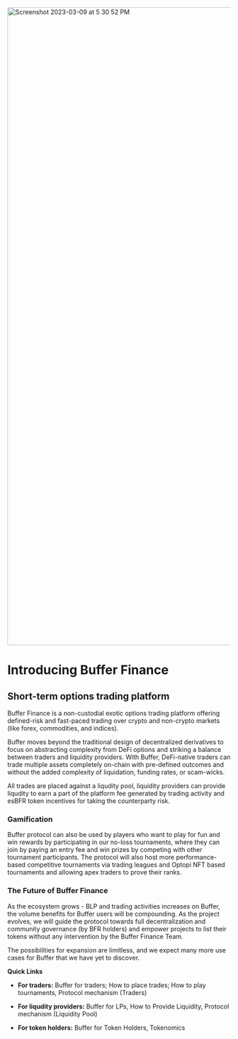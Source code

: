 <img width="1440" alt="Screenshot 2023-03-09 at 5 30 52 PM" src="https://user-images.githubusercontent.com/126849045/224017218-865586cb-58fb-4819-bdf9-e370daae46a2.png">

# Introducing Buffer Finance

## Short-term options trading platform

Buffer Finance is a non-custodial exotic options trading platform offering defined-risk and fast-paced trading over crypto and non-crypto markets (like forex, commodities, and indices).&#x20;

Buffer moves beyond the traditional design of decentralized derivatives to focus on abstracting complexity from DeFi options and striking a balance between traders and liquidity providers. With Buffer, DeFi-native traders can trade multiple assets completely on-chain with pre-defined outcomes and without the added complexity of liquidation, funding rates, or scam-wicks.

All trades are placed against a liqudity pool, liquidity providers can provide liqudity to earn a part of the platform fee generated by trading activity and esBFR token incentives for taking the counterparty risk.

### **Gamification**

Buffer protocol can also be used by players who want to play for fun and win rewards by participating in our no-loss tournaments, where they can join by paying an entry fee and win prizes by competing with other tournament participants. The protocol will also host more performance-based competitive tournaments via trading leagues and Optopi NFT based tournaments and  allowing apex traders to prove their ranks. 

### **The Future of Buffer Finance**

As the ecosystem grows - BLP and trading activities increases on Buffer, the volume benefits for Buffer users will be compounding. As the project evolves, we will guide the protocol towards full decentralization and community governance (by BFR holders) and empower projects to list their tokens without any intervention by the Buffer Finance Team. 

The possibilities for expansion are limitless, and we expect many more use cases for Buffer that we have yet to discover.

**Quick Links**

- **For traders:** Buffer for traders; How to place trades; How to play tournaments, Protocol mechanism (Traders)

- **For liqudity providers:** Buffer for LPs, How to Provide Liquidity, Protocol mechanism (Liquidity Pool)

- **For token holders:** Buffer for Token Holders, Tokenomics
